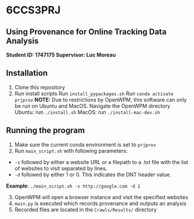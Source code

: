 # 6CCS3PRJ
## Using Provenance for Online Tracking Data Analysis
__Student ID: 1747175
Supervisor: Luc Moreau__

## Installation
1. Clone this repository
2. Run install scripts
Run `install_pypackages.sh`
Run `conda activate prjprov`
__NOTE:__ Due to restrictions by OpenWPM, this software can only be run on Ubuntu and MacOS.
Navigate the OpenWPM directory
Ubuntu: run `./install.sh` 
MacOS: run `./install-mac-dev.sh`

## Running the program
1. Make sure the current conda environment is set to `prjprov`
2. Run `main_script.sh` with following parameters:
* `-s` followed by either a website URL or a filepath to a .txt file with the list of websites to visit separated by lines.
* `-d` followed by either 1 or 0. This indicates the DNT header value.   

__Example__: `./main_script.sh -s http://google.com -d 1`

3. OpenWPM will open a browser instance and visit the specified websites
4. `main.py` is executed which records provenance and outputs an analysis
5. Recorded files are located in the `Crawls/Results/` directory
